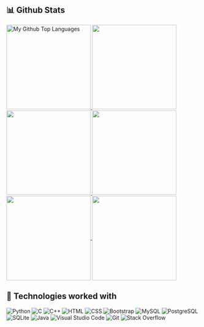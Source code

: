 <!-- ARCHIVED
- 👋 Hi, I’m @sushantnair
- 👀 I’m interested in Web Development (Django and PHP), Artificial Intelligence, Machine Learning, Deep Learning and Natural Language Processing
- 🌱 I’m currently learning BTech Computer Engineering
- 💞️ I’m looking to collaborate on projects
- 📫 sushant.nair@somaiya.edu is my college email; sushantnair.developer@gmail.com is my semi-formal email; sushant.mnair@gmail.com is my formal email.

sushantnair/sushantnair is a ✨ special ✨ repository because its `README.md` (this file) appears on your GitHub profile.
You can click the Preview link to take a look at your changes.

- Link to my personal biodata website: https://sushantnair.000webhostapp.com/
- Link to my PGLife Project (code and guidance for which was provided by Internshala Trainings (find their course here: https://trainings.internshala.com/web-development-course/?tracking_source=trainings-dropdown-most-popular)): https://pglife-sushantnair.000webhostapp.com/index.php
- A note: As I use free web hosting service and free database service, it is going to be slow so please be patient!

<img height=600 align="center" src="https://github-readme-stats.vercel.app/api?username=sushantnair&show=reviews,discussions_started,discussions_answered,prs_merged,prs_merged_percentage&show_icons=true&theme=cobalt" />
<img height=400 align="center" src="https://github-readme-stats.vercel.app/api/top-langs/?username=sushantnair&layout=pie" />
<img height=400 align="center" src="https://github-readme-stats.vercel.app/api/top-langs/?username=sushantnair&layout=donut" />
<img height=400 align="center" src="https://github-readme-stats.vercel.app/api/top-langs/?username=sushantnair" />
<img height=400 align="center" src="https://api.githubtrends.io/user/svg/sushantnair/langs" />
<img height=400 align="center" src="https://api.githubtrends.io/user/svg/sushantnair/repos" />
Check out my coding stats <a href="https://www.githubwrapped.io/sushantnair" target="_blank">here</a>. 
-->
## 📊 Github Stats

<span>
<a href="https://github.com/RedHeadphone">
<img height="220" src="https://github-readme-stats-redheadphone.vercel.app/api/top-langs/?username=sushantnair&layout=compact&langs_count=8&theme=github_dark&hide=SCSS,GLSL,GAP&border_color=404040" alt="My Github Top Languages" />
<img height="220" src="https://github-readme-stats.vercel.app/api?username=sushantnair&show=reviews,discussions_started,discussions_answered,prs_merged,prs_merged_percentage&show_icons=true&theme=cobalt" />
<img height="220" src="https://api.githubtrends.io/user/svg/sushantnair/langs" />
<img height="220" src="https://api.githubtrends.io/user/svg/sushantnair/repos" />
<img height="220" align="center" src="https://github-readme-stats.vercel.app/api/top-langs/?username=sushantnair&layout=pie" />
<img height="220" align="center" src="https://github-readme-stats.vercel.app/api/top-langs/?username=sushantnair&layout=donut" />
</a>
</span>


## 🧩 Technologies worked with

<p>
<img alt="Python" src="https://img.shields.io/badge/Python-14354C.svg?logo=python&logoColor=white">
<img alt="C" src="https://img.shields.io/badge/JavaScript-F7DF1E.svg?logo=javascript&logoColor=black">
<img alt="C++" src="https://img.shields.io/badge/Node.js-43853D.svg?logo=node.js&logoColor=white">
<img alt="HTML" src="https://img.shields.io/badge/HTML-E34F26.svg?logo=html5&logoColor=white">
<img alt="CSS" src="https://img.shields.io/badge/CSS-1572B6.svg?logo=css3&logoColor=white">
<img alt="Bootstrap" src="https://img.shields.io/badge/Bootstrap-7952B3.svg?logo=bootstrap&logoColor=white">
<img alt="MySQL" src="https://img.shields.io/badge/MySQL-00000F?logo=mysql&logoColor=white">
<img alt="PostgreSQL" src ="https://img.shields.io/badge/PostgreSQL-316192.svg?logo=postgresql&logoColor=white">
<img alt="SQLite" src="https://img.shields.io/badge/C%2B%2B-00599C?logo=c%2B%2B&logoColor=white">
<img alt="Java" src="https://img.shields.io/badge/Java-ED8B00?logo=Java&logoColor=white">
<img alt="Visual Studio Code" src="https://img.shields.io/badge/Visual%20Studio%20Code-0078d7.svg?logo=visual-studio-code&logoColor=white">
<img alt="Git" src="https://img.shields.io/badge/Git-F05033.svg?logo=git&logoColor=white">
<img alt="Stack Overflow" src="https://img.shields.io/badge/-Stack%20Overflow-FE7A16?logo=stack-overflow&logoColor=white">
</p>
